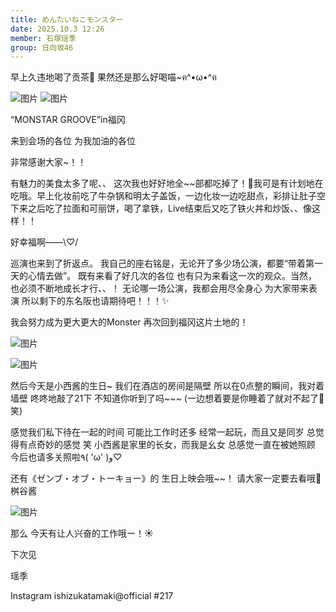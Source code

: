 ```yaml
---
title: めんたいねこモンスター
date: 2025.10.3 12:26
member: 石塚瑶季
group: 日向坂46
---
```


早上久违地喝了贡茶🧋
果然还是那么好喝喵~ฅ^•ω•^ฅ


![图片](https://cdn.hinatazaka46.com/files/14/diary/official/member/moblog/202510/mob3vj0Ow.jpg)
![图片](https://cdn.hinatazaka46.com/files/14/diary/official/member/moblog/202510/mobvktLiN.jpg)



“MONSTAR GROOVE”in福冈

来到会场的各位
为我加油的各位

非常感谢大家~！！



有魅力的美食太多了呢、、
这次我也好好地全~~部都吃掉了！🫢我可是有计划地在吃哦。早上化妆前吃了牛杂锅和明太子盖饭，一边化妆一边吃甜点，彩排让肚子空下来之后吃了拉面和可丽饼，喝了拿铁，Live结束后又吃了铁火丼和炒饭、、像这样！！

好幸福啊——\♡/




巡演也来到了折返点。
我自己的座右铭是，无论开了多少场公演，都要“带着第一天的心情去做”。
既有来看了好几次的各位
也有只为来看这一次的观众。当然，也必须不断地成长才行、、！
无论哪一场公演，我都会用尽全身心
为大家带来表演
所以剩下的东名阪也请期待吧！！！✨



我会努力成为更大更大的Monster
再次回到福冈这片土地的！


![图片](https://cdn.hinatazaka46.com/files/14/diary/official/member/moblog/202510/mobtHeUj4.jpg)

![图片](https://cdn.hinatazaka46.com/files/14/diary/official/member/moblog/202510/mobpd0KJ3.jpg)




然后今天是小西酱的生日~
我们在酒店的房间是隔壁
所以在0点整的瞬间，我对着墙壁
咚咚地敲了21下
不知道你听到了吗~~~
(一边想着要是你睡着了就对不起了🤯笑)

感觉我们私下待在一起的时间
可能比工作时还多
经常一起玩，而且又是同岁
总觉得有点奇妙的感觉 笑
小西酱是家里的长女，而我是幺女
总感觉一直在被她照顾
今后也请多关照啦٩( 'ω' )و♡


还有《ゼンブ・オブ・トーキョー》的
生日上映会哦~~！
请大家一定要去看哦🐺桝谷酱


![图片](https://cdn.hinatazaka46.com/files/14/diary/official/member/moblog/202510/mobxuoROj.jpg)


那么
今天有让人兴奋的工作哦ー！☀️



下次见


瑶季

Instagram ishizukatamaki@official
#217